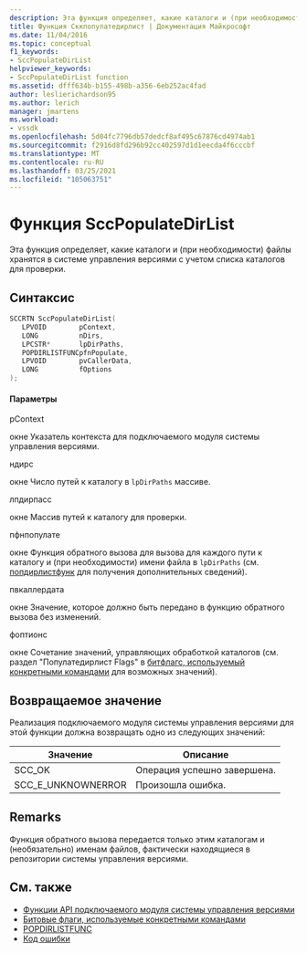 ```yaml
---
description: Эта функция определяет, какие каталоги и (при необходимости) файлы хранятся в системе управления версиями с учетом списка каталогов для проверки.
title: Функция Сккпопулатедирлист | Документация Майкрософт
ms.date: 11/04/2016
ms.topic: conceptual
f1_keywords:
- SccPopulateDirList
helpviewer_keywords:
- SccPopulateDirList function
ms.assetid: dfff634b-b155-498b-a356-6eb252ac4fad
author: leslierichardson95
ms.author: lerich
manager: jmartens
ms.workload:
- vssdk
ms.openlocfilehash: 5d04fc7796db57dedcf8af495c67876cd4974ab1
ms.sourcegitcommit: f2916d8fd296b92cc402597d1d1eecda4f6cccbf
ms.translationtype: MT
ms.contentlocale: ru-RU
ms.lasthandoff: 03/25/2021
ms.locfileid: "105063751"
---
```

# <a name="sccpopulatedirlist-function"></a>Функция SccPopulateDirList
Эта функция определяет, какие каталоги и (при необходимости) файлы хранятся в системе управления версиями с учетом списка каталогов для проверки.

## <a name="syntax"></a>Синтаксис

```cpp
SCCRTN SccPopulateDirList(
   LPVOID        pContext,
   LONG          nDirs,
   LPCSTR*       lpDirPaths,
   POPDIRLISTFUNCpfnPopulate,
   LPVOID        pvCallerData,
   LONG          fOptions
);
```

#### <a name="parameters"></a>Параметры
 pContext

окне Указатель контекста для подключаемого модуля системы управления версиями.

 ндирс

окне Число путей к каталогу в `lpDirPaths` массиве.

 лпдирпасс

окне Массив путей к каталогу для проверки.

 пфнпопулате

окне Функция обратного вызова для вызова для каждого пути к каталогу и (при необходимости) имени файла в `lpDirPaths` (см. [попдирлистфунк](../extensibility/popdirlistfunc.md) для получения дополнительных сведений).

 пвкаллердата

окне Значение, которое должно быть передано в функцию обратного вызова без изменений.

 фоптионс

окне Сочетание значений, управляющих обработкой каталогов (см. раздел "Популатедирлист Flags" в [битфлагс, используемый конкретными командами](../extensibility/bitflags-used-by-specific-commands.md) для возможных значений).

## <a name="return-value"></a>Возвращаемое значение
 Реализация подключаемого модуля системы управления версиями для этой функции должна возвращать одно из следующих значений:

|Значение|Описание|
|-----------|-----------------|
|SCC_OK|Операция успешно завершена.|
|SCC_E_UNKNOWNERROR|Произошла ошибка.|

## <a name="remarks"></a>Remarks
 Функция обратного вызова передается только этим каталогам и (необязательно) именам файлов, фактически находящиеся в репозитории системы управления версиями.

## <a name="see-also"></a>См. также
- [Функции API подключаемого модуля системы управления версиями](../extensibility/source-control-plug-in-api-functions.md)
- [Битовые флаги, используемые конкретными командами](../extensibility/bitflags-used-by-specific-commands.md)
- [POPDIRLISTFUNC](../extensibility/popdirlistfunc.md)
- [Код ошибки](../extensibility/error-codes.md)

